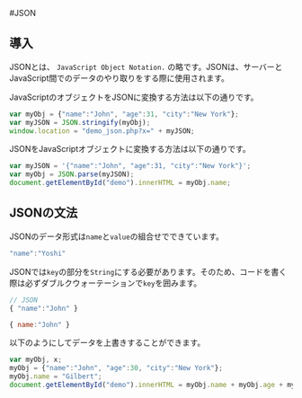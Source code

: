 #JSON

## 導入
JSONとは、 `JavaScript Object Notation.` の略です。JSONは、サーバーとJavaScript間でのデータのやり取りをする際に使用されます。

JavaScriptのオブジェクトをJSONに変換する方法は以下の通りです。

```js
var myObj = {"name":"John", "age":31, "city":"New York"};
var myJSON = JSON.stringify(myObj);
window.location = "demo_json.php?x=" + myJSON;
```

JSONをJavaScriptオブジェクトに変換する方法は以下の通りです。

```js
var myJSON = '{"name":"John", "age":31, "city":"New York"}';
var myObj = JSON.parse(myJSON);
document.getElementById("demo").innerHTML = myObj.name;
```

## JSONの文法
JSONのデータ形式は`name`と`value`の組合せでできています。

```js
"name":"Yoshi"
```

JSONでは`key`の部分を`String`にする必要があります。そのため、コードを書く際は必ずダブルクウォーテーションで`key`を囲みます。

```js
// JSON
{ "name":"John" }
```

```js
{ name:"John" }
```

以下のようにしてデータを上書きすることができます。

```js
var myObj, x;
myObj = {"name":"John", "age":30, "city":"New York"};
myObj.name = "Gilbert";
document.getElementById("demo").innerHTML = myObj.name + myObj.age + myObj.city;
```
